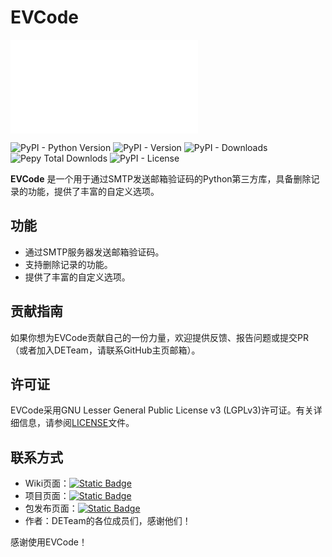 # EVCode
![English](/README_en.md)

![PyPI - Python Version](https://img.shields.io/pypi/pyversions/EVCode?style=for-the-badge&logo=python&label=%E6%94%AF%E6%8C%81%E7%9A%84%20Pyhon%20%E7%89%88%E6%9C%AC)
![PyPI - Version](https://img.shields.io/pypi/v/EVCode?style=for-the-badge&logo=python&label=%E5%BD%93%E5%89%8D%E7%89%88%E6%9C%AC)
![PyPI - Downloads](https://img.shields.io/pypi/dm/EVCode?style=for-the-badge&logo=pypi&label=PYPI%20%E4%B8%8B%E8%BD%BD%E9%87%8F%20%2F%20%E6%9C%88)
![Pepy Total Downlods](https://img.shields.io/pepy/dt/EVCode?style=for-the-badge&logo=pypi&label=PYPI%20%E6%80%BB%E4%B8%8B%E8%BD%BD%E9%87%8F)
![PyPI - License](https://img.shields.io/pypi/l/EVCode?style=for-the-badge&logo=gnu&label=%E5%BC%80%E6%BA%90%E5%8D%8F%E8%AE%AE&color=red)




**EVCode** 是一个用于通过SMTP发送邮箱验证码的Python第三方库，具备删除记录的功能，提供了丰富的自定义选项。

## 功能

- 通过SMTP服务器发送邮箱验证码。
- 支持删除记录的功能。
- 提供了丰富的自定义选项。

## 贡献指南

如果你想为EVCode贡献自己的一份力量，欢迎提供反馈、报告问题或提交PR（或者加入DETeam，请联系GitHub主页邮箱）。

## 许可证

EVCode采用GNU Lesser General Public License v3 (LGPLv3)许可证。有关详细信息，请参阅[LICENSE](https://github.com/DETeam-GitHub/EVCode/blob/main/LICENSE)文件。

## 联系方式

- Wiki页面：[![Static Badge](https://img.shields.io/badge/GitHub-Wiki-red)](https://github.com/lidongxun967/EVCode/wiki)
- 项目页面：[![Static Badge](https://img.shields.io/badge/GitHub-gleen)](https://github.com/DETeam-GitHub/EVCode)
- 包发布页面：[![Static Badge](https://img.shields.io/badge/PYPI-Link-blue)](https://pypi.org/project/EVCode)
- 作者：DETeam的各位成员们，感谢他们！

感谢使用EVCode！
